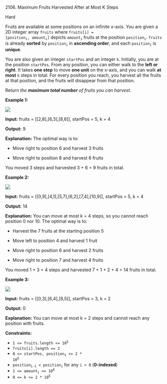 2106\. Maximum Fruits Harvested After at Most K Steps

Hard

Fruits are available at some positions on an infinite x-axis. You are given a 2D integer array `fruits` where <code>fruits[i] = [position<sub>i</sub>, amount<sub>i</sub>]</code> depicts <code>amount<sub>i</sub></code> fruits at the position <code>position<sub>i</sub></code>. `fruits` is already **sorted** by <code>position<sub>i</sub></code> in **ascending order**, and each <code>position<sub>i</sub></code> is **unique**.

You are also given an integer `startPos` and an integer `k`. Initially, you are at the position `startPos`. From any position, you can either walk to the **left or right**. It takes **one step** to move **one unit** on the x-axis, and you can walk **at most** `k` steps in total. For every position you reach, you harvest all the fruits at that position, and the fruits will disappear from that position.

Return _the **maximum total number** of fruits you can harvest_.

**Example 1:**

![](https://assets.leetcode.com/uploads/2021/11/21/1.png)

**Input:** fruits = [[2,8],[6,3],[8,6]], startPos = 5, k = 4

**Output:** 9

**Explanation:** The optimal way is to: 

- Move right to position 6 and harvest 3 fruits 

- Move right to position 8 and harvest 6 fruits 
  
You moved 3 steps and harvested 3 + 6 = 9 fruits in total.

**Example 2:**

![](https://assets.leetcode.com/uploads/2021/11/21/2.png)

**Input:** fruits = [[0,9],[4,1],[5,7],[6,2],[7,4],[10,9]], startPos = 5, k = 4

**Output:** 14

**Explanation:** You can move at most k = 4 steps, so you cannot reach position 0 nor 10. The optimal way is to: 

- Harvest the 7 fruits at the starting position 5 

- Move left to position 4 and harvest 1 fruit 

- Move right to position 6 and harvest 2 fruits 

- Move right to position 7 and harvest 4 fruits 
  
You moved 1 + 3 = 4 steps and harvested 7 + 1 + 2 + 4 = 14 fruits in total.

**Example 3:**

![](https://assets.leetcode.com/uploads/2021/11/21/3.png)

**Input:** fruits = [[0,3],[6,4],[8,5]], startPos = 3, k = 2

**Output:** 0

**Explanation:** You can move at most k = 2 steps and cannot reach any position with fruits.

**Constraints:**

*   <code>1 <= fruits.length <= 10<sup>5</sup></code>
*   `fruits[i].length == 2`
*   <code>0 <= startPos, position<sub>i</sub> <= 2 * 10<sup>5</sup></code>
*   <code>position<sub>i-1</sub> < position<sub>i</sub></code> for any `i > 0` (**0-indexed**)
*   <code>1 <= amount<sub>i</sub> <= 10<sup>4</sup></code>
*   <code>0 <= k <= 2 * 10<sup>5</sup></code>
